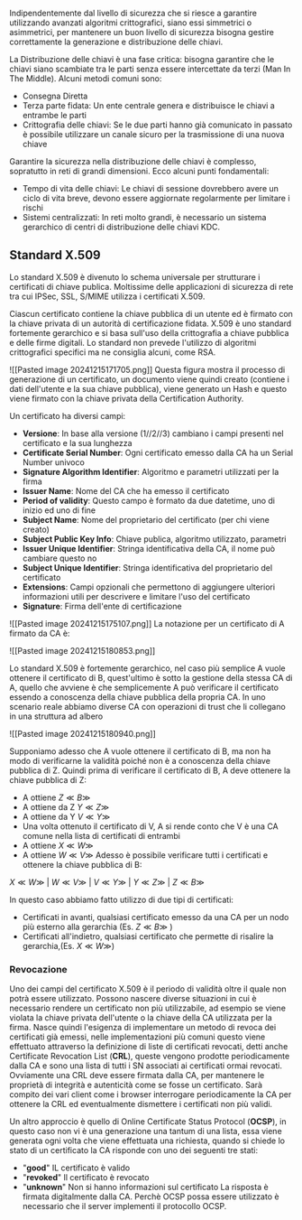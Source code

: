 Indipendentemente dal livello di sicurezza che si riesce a garantire utilizzando avanzati algoritmi crittografici, siano essi simmetrici o asimmetrici, per mantenere un buon livello di sicurezza bisogna gestire correttamente la generazione e distribuzione delle chiavi.

La Distribuzione delle chiavi è una fase critica: bisogna garantire che le chiavi siano scambiate tra le parti senza essere intercettate da terzi (Man In The Middle). Alcuni metodi comuni sono:
- Consegna Diretta
- Terza parte fidata: Un ente centrale genera e distribuisce le chiavi a entrambe le parti
- Crittografia delle chiavi: Se le due parti hanno già comunicato in passato è possibile utilizzare un canale sicuro per la trasmissione di una nuova chiave

Garantire la sicurezza nella distribuzione delle chiavi è complesso, sopratutto in reti di grandi dimensioni. Ecco alcuni punti fondamentali:
- Tempo di vita delle chiavi: Le chiavi di sessione dovrebbero avere un ciclo di vita breve, devono essere aggiornate regolarmente per limitare i rischi
- Sistemi centralizzati: In reti molto grandi, è necessario un sistema gerarchico di centri di distribuzione delle chiavi KDC.

## Standard X.509
Lo standard X.509 è divenuto lo schema universale per strutturare i certificati di chiave publica. Moltissime delle applicazioni di sicurezza di rete tra cui IPSec, SSL, S/MIME utilizza i certificati X.509.

Ciascun certificato contiene la chiave pubblica di un utente ed è firmato con la chiave privata di un autorità di certificazione fidata.
X.509 è uno standard fortemente gerarchico e si basa sull'uso della crittografia a chiave pubblica e delle firme digitali. Lo standard non prevede l'utilizzo di algoritmi crittografici specifici ma ne consiglia alcuni, come RSA.

![[Pasted image 20241215171705.png]]
Questa figura mostra il processo di generazione di un certificato, un documento viene quindi creato (contiene i dati dell'utente e la sua chiave pubblica), viene generato un Hash e questo viene firmato con la chiave privata della Certification Authority.

Un certificato ha diversi campi:
- **Versione**: In base alla versione (1//2//3) cambiano i campi presenti nel certificato e la sua lunghezza
- **Certificate Serial Number**: Ogni certificato emesso dalla CA ha un Serial Number univoco
- **Signature Algorithm Identifier**: Algoritmo e parametri utilizzati per la firma 
- **Issuer Name**: Nome del CA che ha emesso il certificato
- **Period of validity**: Questo campo è formato da due datetime, uno di inizio ed uno di fine
- **Subject Name**: Nome del proprietario del certificato (per chi viene creato)
- **Subject Public Key Info**: Chiave publica, algoritmo utilizzato, parametri
- **Issuer Unique Identifier**: Stringa identificativa della CA, il nome può cambiare questo no
- **Subject Unique Identifier**: Stringa identificativa del proprietario del certificato
- **Extensions**: Campi opzionali che permettono di aggiungere ulteriori informazioni utili per descrivere e limitare l'uso del certificato
- **Signature**: Firma dell'ente di certificazione

![[Pasted image 20241215175107.png]]
La notazione per un certificato di A firmato da CA è:

![[Pasted image 20241215180853.png]]

Lo standard X.509 è fortemente gerarchico, nel caso più semplice A vuole ottenere il certificato di B, quest'ultimo è sotto la gestione della stessa CA di A, quello che avviene è che semplicemente A può verificare il certificato essendo a conoscenza della chiave pubblica della propria CA.
In uno scenario reale abbiamo diverse CA con operazioni di trust che li collegano in una struttura ad albero


![[Pasted image 20241215180940.png]]


Supponiamo adesso che A vuole ottenere il certificato di B, ma non ha modo di verificarne la validità poiché non è a conoscenza della chiave pubblica di Z.
Quindi prima di verificare il certificato di B, A deve ottenere la chiave pubblica di Z:
- A ottiene $Z \ll B \gg$
- A ottiene da Z  $Y \ll Z \gg$
- A ottiene da Y $V \ll Y \gg$
- Una volta ottenuto il certificato di V, A si rende conto che V è una CA comune nella lista di certificati di entrambi
- A ottiene $X \ll W \gg$
- A ottiene $W \ll V \gg$
Adesso è possibile verificare tutti i certificati e ottenere la chiave pubblica di B:

$X \ll W \gg$ | $W \ll V \gg$ | $V \ll Y \gg$ | $Y \ll Z \gg$ | $Z \ll B \gg$

In questo caso abbiamo fatto utilizzo di due tipi di certificati:
- Certificati in avanti, qualsiasi certificato emesso da una CA per un nodo più esterno alla gerarchia (Es. $Z \ll B \gg$ )
- Certificati all'indietro, qualsiasi certificato che permette di risalire la gerarchia,(Es. $X \ll W \gg$)


### Revocazione 
Uno dei campi del certificato X.509 è il periodo di validità oltre il quale non potrà essere utilizzato. Possono nascere diverse situazioni in cui è necessario rendere un certificato non più utilizzabile, ad esempio se viene violata la chiave privata dell'utente o la chiave della CA utilizzata per la firma. Nasce quindi l'esigenza di implementare un metodo di revoca dei certificati già emessi, nelle implementazioni più comuni questo viene effettuato attraverso la definizione di liste di certificati revocati, detti anche Certificate Revocation List (**CRL**), queste vengono prodotte periodicamente dalla CA e sono una lista di tutti i SN associati ai certificati ormai revocati.
Ovviamente una CRL deve essere firmata dalla CA, per mantenere le proprietà di integrità e autenticità come se fosse un certificato. Sarà compito dei vari client come i browser interrogare periodicamente la CA per ottenere la CRL ed eventualmente dismettere i certificati non più validi.

Un altro approccio è quello di Online Certificate Status Protocol (**OCSP**), in questo caso non vi è una generazione una tantum di una lista, essa viene generata ogni volta che viene effettuata una richiesta, quando si chiede lo stato di un certificato la CA risponde con uno dei seguenti tre stati:
- "**good**" IL certificato è valido
- "**revoked**" Il certificato è revocato
- "**unknown**" Non si hanno informazioni sul certificato
La risposta è firmata digitalmente dalla CA.
Perchè OCSP possa essere utilizzato è necessario che il server implementi il protocollo OCSP.


